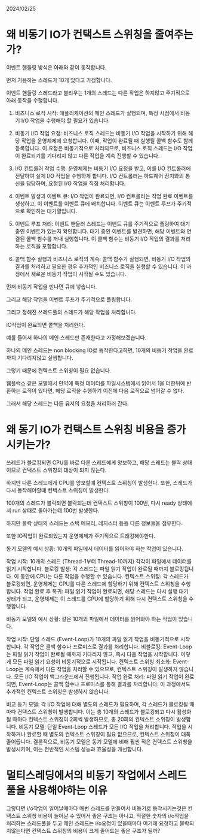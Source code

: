 2024/02/25

# 왜 비동기 IO가 컨택스트 스위칭을 줄여주는가?

이벤트 핸들링 방식은 아래와 같이 동작합니다.

먼저 가용하는 스레드가 10개 있다고 가정합니다. 

이벤트 핸들링 스레드라고 불리우는 1개의 스레드는 다른 작업은 하지않고 주기적으로 아래 동작을 수행합니다.

1. 비즈니스 로직 시작: 애플리케이션의 메인 스레드가 실행되며, 특정 시점에서 비동기 I/O 작업을 수행해야 할 필요가 있습니다.

2. 비동기 I/O 작업 요청: 비즈니스 로직 스레드는 비동기 I/O 작업을 시작하기 위해 해당 작업을 운영체제에 요청합니다. 이때, 작업이 완료될 때 실행될 콜백 함수도 함께 등록합니다. 이 요청은 비동기적으로 처리되므로, 비즈니스 로직 스레드는 I/O 작업이 완료되기를 기다리지 않고 다른 작업을 계속 진행할 수 있습니다.

3. I/O 컨트롤러 작업 수행: 운영체제는 비동기 I/O 요청을 받고, 이를 I/O 컨트롤러에 전달하여 실제 I/O 작업을 수행하게 합니다. I/O 컨트롤러는 하드웨어 장치와의 통신을 담당하며, 요청된 I/O 작업을 직접 처리합니다.

4. 이벤트 발생과 이벤트 큐: I/O 작업이 완료되면, I/O 컨트롤러는 작업 완료 이벤트를 생성하고, 이 이벤트를 이벤트 큐에 배치합니다. 이벤트 큐는 이벤트 루프가 주기적으로 확인하는 대기열입니다.

5. 이벤트 루프 처리: 이벤트 핸들러 스레드는 이벤트 큐를 주기적으로 폴링하여 대기 중인 이벤트가 있는지 확인합니다. 대기 중인 이벤트를 발견하면, 해당 이벤트와 연결된 콜백 함수를 꺼내 실행합니다. 이 콜백 함수는 비동기 I/O 작업의 결과를 처리하는 로직을 포함합니다.

6. 콜백 함수 실행과 비즈니스 로직의 계속: 콜백 함수가 실행되면, 비동기 I/O 작업의 결과를 처리하고 필요한 경우 추가적인 비즈니스 로직을 실행할 수 있습니다. 이 과정에서 새로운 비동기 작업이 시작될 수도 있습니다.



먼저 비동기 작업을 만나면 큐에 넣습니다.

그리고 해당 작업을 이벤트 루프가 주기적으로 폴링합니다.

그리고 정해진 쓰레드풀의 스레드가 해당 작업을 처리합니다.

IO작업이 완료되면 콜백을 처리한다.

예를 들어서 하나의 메인 스레드만 존재한다고 가정해보겠습니다.

하나의 메인 스레드는 non blocking IO로 동작한다고하면, 10개의 비동기 작업을 완료까지 기다리지않고 실행합니다.

그렇기 때문에 컨텍스트 스위칭이 필요 없습니다.

웹플럭스 같은 모델에서 만약에 특정 데이터를 파일시스템에서 읽어서 1을 더한뒤에 반환하는 로직이 있다면, 해당 로직을 수행하기 이전에 다음 로직으로 넘어갈 수 없다.

그래서 해당 스레드는 다른 유저의 요청을 처리하러 간다.

# 왜 동기 IO가 컨택스트 스위칭 비용을 증가시키는가?
쓰레드가 블로킹되면 CPU를 바로 다른 스레드에게 양보하고, 해당 스레드는 블락 상태이므로 컨택스트 스위칭의 대상이 되지 않는다.

하지만 다른 스레드에게 CPU를 앙보할떄 컨택스트 스위칭이 발생한다. 또한, 스레드가 다시 동작해야할떄 컨택스트 스위칭이 발생한다.

100개의 스레드가 블락되면 블락되는데 컨택스트 스위칭이 100번, 다시 ready 상태에서 run 상태로 돌아가는데 100번 발생한다.

하지만 블락 상태의 스레드는 스택 메모리, 레지스터 등등 다른 정보들을 점유한다.

또한 IO작업이 완료되었는지 운영체제가 주기적으로 트래킹해야한다.

동기 모델의 예시
상황: 10개의 파일에서 데이터를 읽어와야 하는 작업이 있습니다.

작업 시작: 10개의 스레드 (Thread-1부터 Thread-10까지) 각각이 파일에서 데이터를 읽기 시작합니다.
블로킹 발생: 각 스레드는 파일 읽기 작업이 완료될 때까지 블로킹됩니다. 이 동안에 CPU는 다른 작업을 수행할 수 있습니다.
컨텍스트 스위칭: 각 스레드가 블로킹되면, 운영체제는 CPU를 다른 스레드에 할당하기 위해 컨텍스트 스위칭을 수행합니다.
작업 완료 후 복귀: 파일 읽기 작업이 완료되면, 해당 스레드는 다시 실행 대기 상태가 되고, 운영체제는 이 스레드를 CPU에 할당하기 위해 다시 컨텍스트 스위칭을 수행합니다.

비동기 모델의 예시
상황: 같은 10개의 파일에서 데이터를 읽어와야 하는 작업이 있습니다.

작업 시작: 단일 스레드 (Event-Loop)가 10개의 파일 읽기 작업을 비동기적으로 시작합니다. 각 작업은 콜백 함수나 프로미스로 결과를 처리합니다.
비블로킹: Event-Loop는 파일 읽기 작업이 완료될 때까지 기다리지 않고, 즉시 다음 작업을 시작합니다. 이렇게 모든 파일 읽기 요청이 비동기적으로 시작됩니다.
컨텍스트 스위칭 최소화: Event-Loop는 계속해서 다른 작업을 처리할 수 있으므로, 컨텍스트 스위칭이 발생하지 않습니다. 모든 I/O 작업이 백그라운드에서 진행됩니다.
작업 완료 처리: 파일 읽기 작업이 완료되면, Event-Loop는 콜백 함수나 프로미스를 통해 결과를 처리합니다. 이 과정에서도 추가적인 컨텍스트 스위칭은 발생하지 않습니다.

비교
동기 모델: 각 I/O 작업에 대해 별도의 스레드가 필요하며, 각 스레드가 블로킹될 때마다 컨텍스트 스위칭이 발생합니다. 이는 총 10개의 스레드가 블로킹되고 다시 활성화될 때마다 컨텍스트 스위칭이 2회씩 발생하므로, 총 20회의 컨텍스트 스위칭이 발생합니다.
비동기 모델: 단일 Event-Loop 스레드가 모든 I/O 작업을 처리합니다. 작업을 시작하거나 완료할 때 별도의 컨텍스트 스위칭이 필요 없으므로, 컨텍스트 스위칭이 대폭 줄어듭니다.
결론적으로, 비동기 모델은 동기 모델에 비해 훨씬 적은 컨텍스트 스위칭을 발생시키며, 이는 전반적인 시스템 성능과 효율성을 개선합니다.

# 멀티스레딩에서의 비동기 작업에서 스레드풀을 사용해야하는 이유
그렇다면 i/o작업이 일어날때마다 매번 스레드를 만들어서 비동기로 동작시키는것은 컨택스트 스위칭 비용이 늘어날 수 있어서 좋은 구조는 아니고, 적절한 숫자의 i/o작업을 처리하는 스레드풀을 두고 메인 스레드는 i/o요청이 있을때마다 여기에 요청하고 블락되지않는다면 컨택스트 스위칭의 비용이 크게 줄어드는 좋은 구조가 될까?

